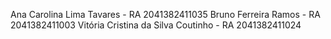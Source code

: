 Ana Carolina Lima Tavares - RA 2041382411035
Bruno Ferreira Ramos - RA 2041382411003
Vitória Cristina da Silva Coutinho - RA 2041382411024